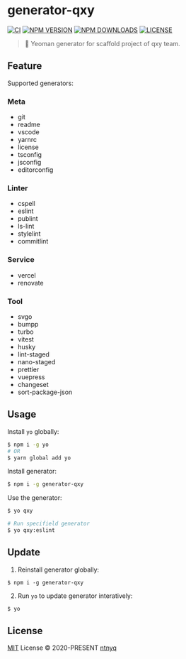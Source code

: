 # generator-qxy

[![CI](https://github.com/qxy-fe/generator-qxy/workflows/CI/badge.svg)](https://github.com/qxy-fe/generator-qxy/actions)
[![NPM VERSION](https://img.shields.io/npm/v/generator-qxy.svg)](https://www.npmjs.com/package/generator-qxy)
[![NPM DOWNLOADS](https://img.shields.io/npm/dy/generator-qxy.svg)](https://www.npmjs.com/package/generator-qxy)
[![LICENSE](https://img.shields.io/github/license/qxy-fe/generator-qxy.svg)](https://github.com/qxy-fe/generator-qxy/blob/main/LICENSE)

> 🤟 Yeoman generator for scaffold project of qxy team.

## Feature

Supported generators:

### Meta

- git
- readme
- vscode
- yarnrc
- license
- tsconfig
- jsconfig
- editorconfig

### Linter

- cspell
- eslint
- publint
- ls-lint
- stylelint
- commitlint

### Service

- vercel
- renovate

### Tool

- svgo
- bumpp
- turbo
- vitest
- husky
- lint-staged
- nano-staged
- prettier
- vuepress
- changeset
- sort-package-json

## Usage

Install `yo` globally:

```sh
$ npm i -g yo
# OR
$ yarn global add yo
```

Install generator:

```sh
$ npm i -g generator-qxy
```

Use the generator:

```sh
$ yo qxy

# Run specifield generator
$ yo qxy:eslint
```

## Update

1. Reinstall generator globally:

```
$ npm i -g generator-qxy
```

2. Run `yo` to update generator interatively:

```sh
$ yo
```

## License

[MIT](./LICENSE) License © 2020-PRESENT [ntnyq](https://github.com/ntnyq)
